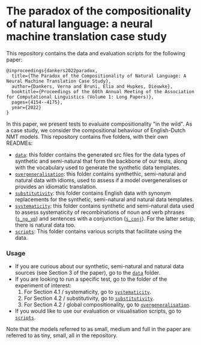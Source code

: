 # The paradox of the compositionality of natural language: a neural machine translation case study

This repository contains the data and evaluation scripts for the following paper:
```
@inproceedings{dankers2022paradox,
  title={The Paradox of the Compositionality of Natural Language: A Neural Machine Translation Case Study},
  author={Dankers, Verna and Bruni, Elia and Hupkes, Dieuwke},
  booktitle={Proceedings of the 60th Annual Meeting of the Association for Computational Linguistics (Volume 1: Long Papers)},
  pages={4154--4175},
  year={2022}
}
```

In this paper, we present tests to evaluate compositionality "in the wild". As a case study, we consider the compositional behaviour of English-Dutch NMT models.
This repository contains five folders, with their own READMEs:

- [`data`](data/): this folder contains the generated src files for the data types of synthetic and semi-natural that form the backbone of our tests, along with the vocabulary used to generate the synthetic data templates.
- [`overgeneralisation`](overgeneralisation/): this folder contains synthethic, semi-natural and natural data with idioms, used to assess if a model overgeneralises or provides an idiomatic translation.
- [`substitutivity`](substitutivity/): this folder contains English data with synonym replacements for the synthetic, semi-natural and natural data templates.
- [`systematicity`](systematicity/): this folder contains synthetic and semi-natural data used to assess systematicity of recombinations of noun and verb phrases ([`s_np_vp`](systematicity/s_np_vp/)) and sentences with a conjunction ([`s_conj`](systematicity/s_conj/)). For the latter setup, there is natural data too.
- [`scripts`](scripts/): This folder contains various scripts that facilitate using the data.

### Usage

* If you are curious about our synthetic, semi-natural and natural data sources (see Section 3 of the paper), go to  the [`data`](data/) folder.
* If you are looking to run a specific test, go to the folder of the experiment of interest:
    1. For Section 4.1 / systematicity, go to [`systematicity`](systematicity/).
    2. For Section 4.2 / substitutivity, go to [`substitutivity`](substitutivity/).
    3. For Section 4.2 / global compositionality, go to [`overgeneralisation`](overgeneralisation/).
* If you would like to use our evaluation or visualisation scripts, go to [`scripts`](scripts).

Note that the models referred to as small, medium and full in the paper are referred to as tiny, small, all in the repository.
